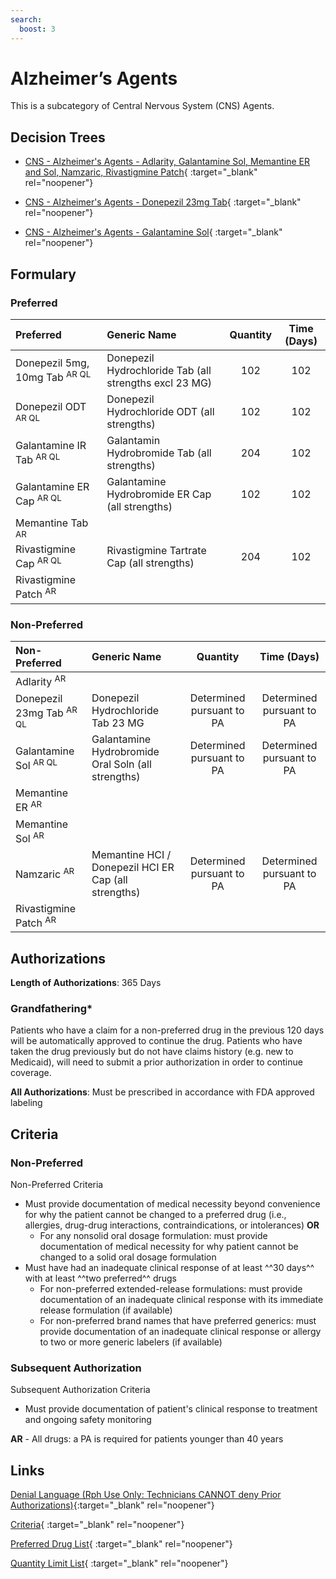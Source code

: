 ```yaml
---
search:
  boost: 3
---
```


# Alzheimer’s Agents

This is a subcategory of Central Nervous System (CNS) Agents.

## Decision Trees

- [CNS - Alzheimer's Agents - Adlarity, Galantamine Sol, Memantine ER and Sol, Namzaric, Rivastigmine Patch](https://forms.office.com/Pages/ResponsePage.aspx?id=nPhjxpvvj0G9PUHkbAzgaN9UYz8EqmlIs3_TYn4TbXBUQjMzVFlKOTdBRTFNVjA1VkxDMElKWFdYViQlQCN0PWcu){ :target="_blank" rel="noopener"}

- [CNS - Alzheimer's Agents - Donepezil 23mg Tab](https://forms.office.com/Pages/ResponsePage.aspx?id=nPhjxpvvj0G9PUHkbAzgaN9UYz8EqmlIs3_TYn4TbXBURUFCTUtJVFNTS1lBSUVFWDlaVDFHVDVJUyQlQCN0PWcu){ :target="_blank" rel="noopener"}

- [CNS - Alzheimer's Agents - Galantamine Sol](https://forms.office.com/Pages/ResponsePage.aspx?id=nPhjxpvvj0G9PUHkbAzgaN9UYz8EqmlIs3_TYn4TbXBURE5JNlU1VTdNOFo5MEVaRjRFVE5EOFhKNyQlQCN0PWcu){ :target="_blank" rel="noopener"}

## Formulary

### Preferred

| Preferred                                | Generic Name                                           | Quantity | Time (Days) |
|:-----------------------------------------|:-------------------------------------------------------|:--------:|:-----------:|
| Donepezil 5mg, 10mg Tab <sup>AR QL</sup> | Donepezil Hydrochloride Tab (all strengths excl 23 MG) |   102    |     102     |
| Donepezil ODT <sup>AR QL</sup>           | Donepezil Hydrochloride ODT (all strengths)            |   102    |     102     |
| Galantamine IR Tab <sup>AR QL</sup>      | Galantamin Hydrobromide Tab (all strengths)            |   204    |     102     |
| Galantamine ER Cap <sup>AR QL</sup>      | Galantamine Hydrobromide ER Cap (all strengths)        |   102    |     102     |
| Memantine Tab <sup>AR</sup>              |                                                        |          |             |
| Rivastigmine Cap <sup>AR QL</sup>        | Rivastigmine Tartrate Cap (all strengths)              |   204    |     102     |
| Rivastigmine Patch <sup>AR</sup>     |                                                        |          |             | 

### Non-Preferred

| Non-Preferred                                                                                          | Generic Name                                         |         Quantity          |        Time (Days)        |
|:-------------------------------------------------------------------------------------------------------|:-----------------------------------------------------|:-------------------------:|:-------------------------:|
| Adlarity <sup>AR</sup>                                                                                 |                                                      |                           |                           |
| Donepezil 23mg Tab <sup>AR QL</sup>                                                                    | Donepezil Hydrochloride Tab 23 MG                    | Determined pursuant to PA | Determined pursuant to PA |
| Galantamine Sol <sup>AR QL</sup>                                                                       | Galantamine Hydrobromide Oral Soln (all strengths)   | Determined pursuant to PA | Determined pursuant to PA |
| Memantine ER <sup>AR</sup>                                                                             |                                                      |                           |                           |
| Memantine Sol <sup>AR</sup>                                                                            |                                                      |                           |                           |
| Namzaric <sup>AR</sup>                                                                                 | Memantine HCI / Donepezil HCI ER Cap (all strengths) | Determined pursuant to PA | Determined pursuant to PA |
| Rivastigmine Patch <sup>AR</sup>                                                                       |                                                      |                           |                           |

## Authorizations

**Length of Authorizations**: 365 Days

### Grandfathering*

Patients who have a claim for a non-preferred drug in the previous 120 days will be automatically approved to continue the drug. Patients who have taken the drug previously but do not have claims history (e.g. new to Medicaid), will need to submit a prior authorization in order to continue coverage.

**All Authorizations**: Must be prescribed in accordance with FDA approved labeling

## Criteria

### Non-Preferred

Non-Preferred Criteria

- Must provide documentation of medical necessity beyond convenience for why the patient cannot be changed to a preferred drug (i.e., allergies, drug-drug interactions, contraindications, or intolerances) **OR**
    - For any nonsolid oral dosage formulation: must provide documentation of medical necessity for why patient cannot be changed to a solid oral dosage formulation
- Must have had an inadequate clinical response of at least ^^30 days^^ with at least ^^two preferred^^ drugs
    - For non-preferred extended-release formulations: must provide documentation of an inadequate clinical response with its immediate release formulation (if available)
    - For non-preferred brand names that have preferred generics: must provide documentation of an inadequate clinical response or allergy to two or more generic labelers (if available)

### Subsequent Authorization

Subsequent Authorization Criteria

- Must provide documentation of patient's clinical response to treatment and ongoing safety monitoring

**AR** - All drugs: a PA is required for patients younger than 40 years

## Links

[Denial Language (Rph Use Only: Technicians CANNOT deny Prior Authorizations)](https://mygainwell-my.sharepoint.com.mcas.ms/:w:/r/personal/rachel_carpenter_gainwelltechnologies_com/_layouts/15/Doc.aspx?sourcedoc=%7BCD777F63-7F18-4713-8D6A-B043BEE631F5%7D&file=Denial%20Language%20Updated%2009112023.docx&action=embedview&mobileredirect=true&wdStartOn=21&cid=f4472ece-6d4f-4694-b0c5-c150a2f53fea){:target="_blank" rel="noopener"}

[Criteria](https://medicaid.ohio.gov/static/PHM/drug-coverage/20230701+UPDL+Criteria+_v1_FINAL.approved.pdf#page=25){ :target="_blank" rel="noopener"}

[Preferred Drug List](https://medicaid.ohio.gov/static/PHM/drug-coverage/20230701_UPDL_FINAL_ODM.approved.v2.pdf#page=13){ :target="_blank" rel="noopener"}

[Quantity Limit List](https://pharmacy.medicaid.ohio.gov/sites/default/files/20230101_Ohio_Medicaid_Quantity_Document_APPROVED.pdf){ :target="_blank" rel="noopener"}
